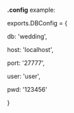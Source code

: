 **.config** example:


exports.DBConfig = {

  db: 'wedding',

  host: 'localhost',

  port: '27777',

  user: 'user',

  pwd: '123456'

}
